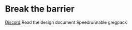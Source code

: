 # Break the barrier 
[Discord](https://discord.gg/N8b2JEfAqb)
Read the design document
Speedrunnable gregpack 

